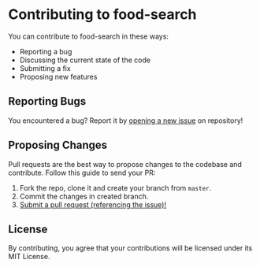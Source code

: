 # Contributing to food-search

You can contribute to food-search in these ways:

- Reporting a bug
- Discussing the current state of the code
- Submitting a fix
- Proposing new features

## Reporting Bugs

You encountered a bug? Report it by [opening a new issue](https://github.com/vini23hot/food-search/issues) on repository!

## Proposing Changes

Pull requests are the best way to propose changes to the codebase and contribute. Follow this guide to send your PR:

1. Fork the repo, clone it and create your branch from `master`.
2. Commit the changes in created branch.
3. [Submit a pull request (referencing the issue)!](https://github.com/vini23hot/food-search/pulls)

## License

By contributing, you agree that your contributions will be licensed under its MIT License.
